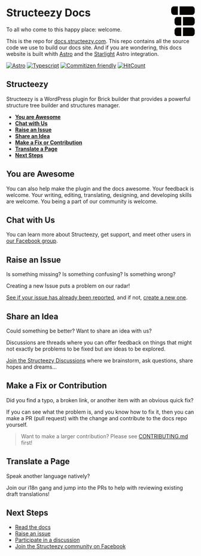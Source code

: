 # Structeezy Docs <picture><source media="(prefers-color-scheme: dark)" srcset="./gh-assets/sez-icon-white.png"><source media="(prefers-color-scheme: light)" srcset="./gh-assets/sez-icon-black.png"><img align="right" valign="center" height="79" width="63" src="./gh-assets/sez-icon-black.png" alt="Structeezy logo" /></picture>


To all who come to this happy place: welcome.

This is the repo for [docs.structeezy.com](https://docs.structeezy.com).
This repo contains all the source code we use to build our docs site. And if you are wondering, this docs website is built whith [Astro](https://astro.build) and the [Starlight](https://starlight.astro.build/) Astro integration.

[![Astro](https://img.shields.io/badge/Astro-FF5D01?logo=astro&logoColor=white)](https://github.com/withastro)
[![Typescript](https://img.shields.io/badge/TypeScript-3178C6?logo=typescript&logoColor=white)](https://typescriptlang.org)
[![Commitizen friendly](https://img.shields.io/badge/commitizen-friendly-brightgreen.svg)](https://commitizen.github.io/cz-cli/)
[![HitCount](  https://img.shields.io/endpoint?url=https%3A%2F%2Fhits.dwyl.com%2Fthewebforge%2Fstructeezy-docs.json%3Fcolor%3Dgren)](http://hits.dwyl.com/thewebforge/structeezy-docs)

## Structeezy

Structeezy is a WordPress plugin for Brick builder that provides a powerful structure tree builder and structures manager.

- <strong>[You are Awesome](#you-are-awesome)</strong>
- <strong>[Chat with Us](#chat-with-us)</strong>
- <strong>[Raise an Issue](#raise-an-issue)</strong>
- <strong>[Share an Idea](#share-an-idea)</strong>
- <strong>[Make a Fix or Contribution](#make-a-fix-or-contribution)</strong>
- <strong>[Translate a Page](#translate-a-page)</strong>
- <strong>[Next Steps](#next-steps)</strong>

## You are Awesome

You can also help make the plugin and the docs awesome.
Your feedback is welcome.
Your writing, editing, translating, designing, and developing skills are welcome.
You being a part of our community is welcome.

## Chat with Us

You can learn more about Structeezy, get support, and meet other users in [our Facebook group](https://www.facebook.com/groups/oxyprops).

## Raise an Issue

Is something missing?
Is something confusing?
Is something wrong?

Creating a new Issue puts a problem on our radar!

[See if your issue has already been reported](https://github.com/thewebforge/structeezy-docs/issues), and if not, [create a new one](https://github.com/thewebforge/structeezy-docs/issues/new/choose).

## Share an Idea

Could something be better?
Want to share an idea with us?

Discussions are threads where you can offer feedback on things that might not exactly be problems to be fixed but are ideas to be explored. 

[Join the Structeezy Discussions](https://github.com/thewebforge/structeezy-docs/discussions) where we brainstorm, ask questions, share hopes and dreams...

## Make a Fix or Contribution

Did you find a typo, a broken link, or another item with an obvious quick fix?

If you can see what the problem is, and you know how to fix it, then you can make a PR (pull request) with the change and contribute to the docs repo yourself.

> Want to make a larger contribution? Please see [CONTRIBUTING.md](CONTRIBUTING.md) first! 

## Translate a Page

Speak another language natively? 

Join our i18n gang and jump into the PRs to help with reviewing existing draft translations!

## Next Steps

- [Read the docs](https://docs.structeezy.com/)
- [Raise an issue](https://github.com/thewebforge/structeezy-docs/issues/new)
- [Participate in a discussion](https://github.com/thewebforge/structeezy-docs/discussions)
- [Join the Structeezy community on Facebook](https://www.facebook.com/groups/oxyprops)
